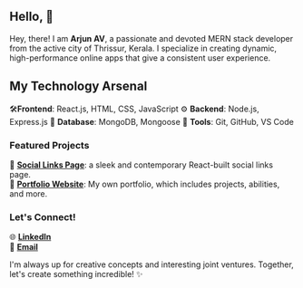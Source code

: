 ## Hello, 👋 

Hey, there! I am **Arjun AV**, a passionate and devoted MERN stack developer from the active city of Thrissur, Kerala. I specialize in creating dynamic, high-performance online apps that give a consistent user experience. 

## My Technology Arsenal
🛠️**Frontend**: React.js, HTML, CSS, JavaScript ⚙️ **Backend**: Node.js, Express.js 💾 **Database**: MongoDB, Mongoose 🔧 **Tools**: Git, GitHub, VS Code 

### Featured Projects

🚀 **[Social Links Page](https://avarjunsociallinks.netlify.app/)**: a sleek and contemporary React-built social links page.  
🌟 **[Portfolio Website](https://portfolio-website-6416ed.netlify.app/)**: My own portfolio, which includes projects, abilities, and more.

### Let's Connect!

🌐 **[LinkedIn](www.linkedin.com/in/arjun-av3)**   
📧 **[Email](mailto:arjunav@example.com)**

I'm always up for creative concepts and interesting joint ventures. Together, let's create something incredible! ✨ 



<!--
**Arjun364/Arjun364** is a ✨ _special_ ✨ repository because its `README.md` (this file) appears on your GitHub profile.

Here are some ideas to get you started:

- 🔭 I’m currently working on ...
- 🌱 I’m currently learning ...
- 👯 I’m looking to collaborate on ...
- 🤔 I’m looking for help with ...
- 💬 Ask me about ...
- 📫 How to reach me: ...
- 😄 Pronouns: ...
- ⚡ Fun fact: ...
-->
